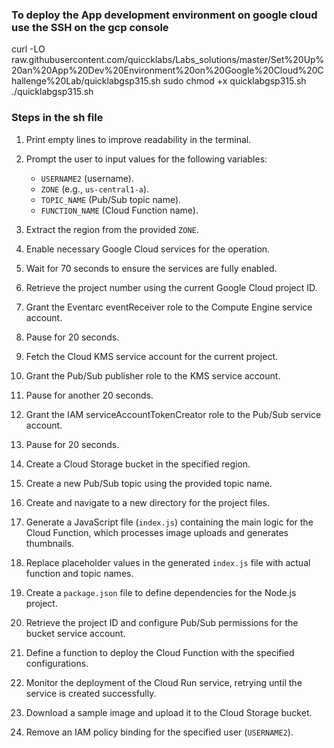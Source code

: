### To deploy the App development environment on google cloud use the SSH on the gcp console
curl -LO raw.githubusercontent.com/quiccklabs/Labs_solutions/master/Set%20Up%20an%20App%20Dev%20Environment%20on%20Google%20Cloud%20Challenge%20Lab/quicklabgsp315.sh
sudo chmod +x quicklabgsp315.sh
./quicklabgsp315.sh


### Steps in the sh file

1. Print empty lines to improve readability in the terminal.

2. Prompt the user to input values for the following variables:
   - `USERNAME2` (username).
   - `ZONE` (e.g., `us-central1-a`).
   - `TOPIC_NAME` (Pub/Sub topic name).
   - `FUNCTION_NAME` (Cloud Function name).

3. Extract the region from the provided `ZONE`.

4. Enable necessary Google Cloud services for the operation.

5. Wait for 70 seconds to ensure the services are fully enabled.

6. Retrieve the project number using the current Google Cloud project ID.

7. Grant the Eventarc eventReceiver role to the Compute Engine service account.

8. Pause for 20 seconds.

9. Fetch the Cloud KMS service account for the current project.

10. Grant the Pub/Sub publisher role to the KMS service account.

11. Pause for another 20 seconds.

12. Grant the IAM serviceAccountTokenCreator role to the Pub/Sub service account.

13. Pause for 20 seconds.

14. Create a Cloud Storage bucket in the specified region.

15. Create a new Pub/Sub topic using the provided topic name.

16. Create and navigate to a new directory for the project files.

17. Generate a JavaScript file (`index.js`) containing the main logic for the Cloud Function, which processes image uploads and generates thumbnails.

18. Replace placeholder values in the generated `index.js` file with actual function and topic names.

19. Create a `package.json` file to define dependencies for the Node.js project.

20. Retrieve the project ID and configure Pub/Sub permissions for the bucket service account.

21. Define a function to deploy the Cloud Function with the specified configurations.

22. Monitor the deployment of the Cloud Run service, retrying until the service is created successfully.

23. Download a sample image and upload it to the Cloud Storage bucket.

24. Remove an IAM policy binding for the specified user (`USERNAME2`).